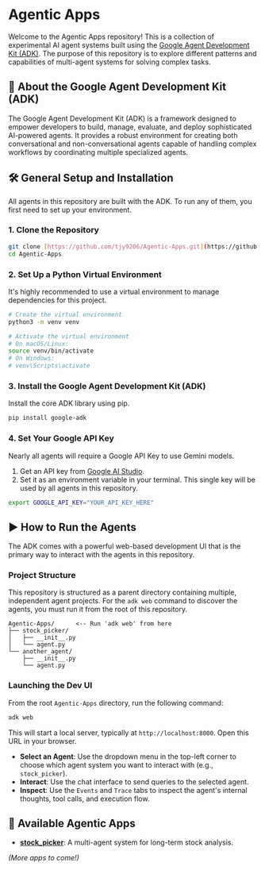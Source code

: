 # Agentic Apps

Welcome to the Agentic Apps repository! This is a collection of experimental AI agent systems built using the [Google Agent Development Kit (ADK)](https://google.github.io/adk-docs/). The purpose of this repository is to explore different patterns and capabilities of multi-agent systems for solving complex tasks.

## 🤖 About the Google Agent Development Kit (ADK)

The Google Agent Development Kit (ADK) is a framework designed to empower developers to build, manage, evaluate, and deploy sophisticated AI-powered agents. It provides a robust environment for creating both conversational and non-conversational agents capable of handling complex workflows by coordinating multiple specialized agents.

## 🛠️ General Setup and Installation

All agents in this repository are built with the ADK. To run any of them, you first need to set up your environment.

### 1. Clone the Repository

```bash
git clone [https://github.com/tjy9206/Agentic-Apps.git](https://github.com/tjy9206/Agentic-Apps.git)
cd Agentic-Apps
```

### 2. Set Up a Python Virtual Environment

It's highly recommended to use a virtual environment to manage dependencies for this project.

```bash
# Create the virtual environment
python3 -m venv venv

# Activate the virtual environment
# On macOS/Linux:
source venv/bin/activate
# On Windows:
# venv\Scripts\activate
```

### 3. Install the Google Agent Development Kit (ADK)

Install the core ADK library using pip.

```bash
pip install google-adk
```

### 4. Set Your Google API Key

Nearly all agents will require a Google API Key to use Gemini models.

1. Get an API key from [Google AI Studio](https://aistudio.google.com/apikey).
2. Set it as an environment variable in your terminal. This single key will be used by all agents in this repository.

```bash
export GOOGLE_API_KEY="YOUR_API_KEY_HERE"
```

## ▶️ How to Run the Agents

The ADK comes with a powerful web-based development UI that is the primary way to interact with the agents in this repository.

### Project Structure

This repository is structured as a parent directory containing multiple, independent agent projects. For the `adk web` command to discover the agents, you must run it from the root of this repository.

```
Agentic-Apps/      <-- Run 'adk web' from here
├── stock_picker/
│   ├── __init__.py
│   └── agent.py
└── another_agent/
    ├── __init__.py
    └── agent.py
```

### Launching the Dev UI

From the root `Agentic-Apps` directory, run the following command:

```bash
adk web
```

This will start a local server, typically at `http://localhost:8000`. Open this URL in your browser.

- **Select an Agent**: Use the dropdown menu in the top-left corner to choose which agent system you want to interact with (e.g., `stock_picker`).
- **Interact**: Use the chat interface to send queries to the selected agent.
- **Inspect**: Use the `Events` and `Trace` tabs to inspect the agent's internal thoughts, tool calls, and execution flow.

## 📂 Available Agentic Apps

* [**stock_picker**](./stock_picker/README.md): A multi-agent system for long-term stock analysis.

*(More apps to come!)*
